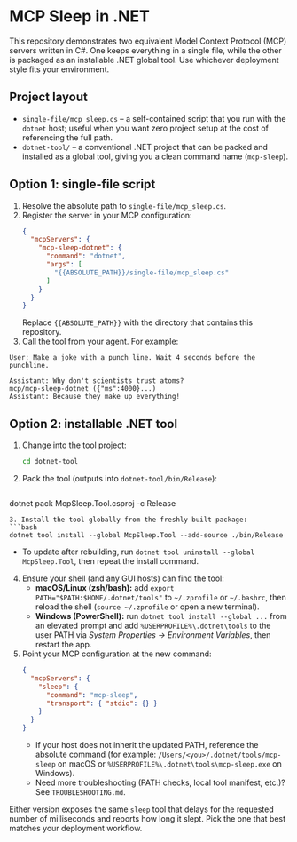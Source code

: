 # MCP Sleep in .NET

This repository demonstrates two equivalent Model Context Protocol (MCP) servers written in C#. One keeps everything in a single file, while the other is packaged as an installable .NET global tool. Use whichever deployment style fits your environment.

## Project layout
- `single-file/mcp_sleep.cs` – a self-contained script that you run with the `dotnet` host; useful when you want zero project setup at the cost of referencing the full path.
- `dotnet-tool/` – a conventional .NET project that can be packed and installed as a global tool, giving you a clean command name (`mcp-sleep`).

## Option 1: single-file script
1. Resolve the absolute path to `single-file/mcp_sleep.cs`.
2. Register the server in your MCP configuration:
   ```json
   {
     "mcpServers": {
       "mcp-sleep-dotnet": {
         "command": "dotnet",
         "args": [
           "{{ABSOLUTE_PATH}}/single-file/mcp_sleep.cs"
         ]
       }
     }
   }
   ```
   Replace `{{ABSOLUTE_PATH}}` with the directory that contains this repository.
3. Call the tool from your agent. For example:
  ```text
  User: Make a joke with a punch line. Wait 4 seconds before the punchline.

  Assistant: Why don't scientists trust atoms?
  mcp/mcp-sleep-dotnet ({"ms":4000}...)
  Assistant: Because they make up everything!
  ```

## Option 2: installable .NET tool
1. Change into the tool project:
   ```bash
   cd dotnet-tool
   ```
2. Pack the tool (outputs into `dotnet-tool/bin/Release`):
   ```bash
  dotnet pack McpSleep.Tool.csproj -c Release
   ```
3. Install the tool globally from the freshly built package:
  ```bash
  dotnet tool install --global McpSleep.Tool --add-source ./bin/Release
  ```
  - To update after rebuilding, run `dotnet tool uninstall --global McpSleep.Tool`, then repeat the install command.
4. Ensure your shell (and any GUI hosts) can find the tool:
   - **macOS/Linux (zsh/bash):** add `export PATH="$PATH:$HOME/.dotnet/tools"` to `~/.zprofile` or `~/.bashrc`, then reload the shell (`source ~/.zprofile` or open a new terminal).
   - **Windows (PowerShell):** run `dotnet tool install --global ...` from an elevated prompt and add `%USERPROFILE%\.dotnet\tools` to the user PATH via *System Properties → Environment Variables*, then restart the app.
5. Point your MCP configuration at the new command:
   ```json
   {
     "mcpServers": {
       "sleep": {
         "command": "mcp-sleep",
         "transport": { "stdio": {} }
       }
     }
   }
   ```
   - If your host does not inherit the updated PATH, reference the absolute command (for example: `/Users/<you>/.dotnet/tools/mcp-sleep` on macOS or `%USERPROFILE%\.dotnet\tools\mcp-sleep.exe` on Windows).
   - Need more troubleshooting (PATH checks, local tool manifest, etc.)? See `TROUBLESHOOTING.md`.

Either version exposes the same `sleep` tool that delays for the requested number of milliseconds and reports how long it slept. Pick the one that best matches your deployment workflow.
